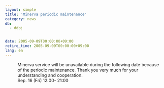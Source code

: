 ```yaml
---
layout: simple
title: 'Minerva periodic maintenance'
category: news
db:
  - ddbj


date: 2005-09-09T00:00:00+09:00
retire_time: 2005-09-09T00:00:00+09:00
lang: en
---
```


<dd>Minerva service will be unavailable during the following date because of the periodic maintenance. Thank you very much for your understanding and cooperation.
<dd>Sep. 16 (Fri) 12:00- 21:00</dd>
</dd>
